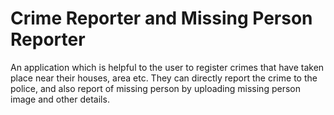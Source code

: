 # Crime Reporter and Missing Person Reporter
 An application which is helpful to the user to register crimes that have taken place near their houses, area etc. They can directly report the crime to the police, and also report of missing person by uploading missing person image and other details.
